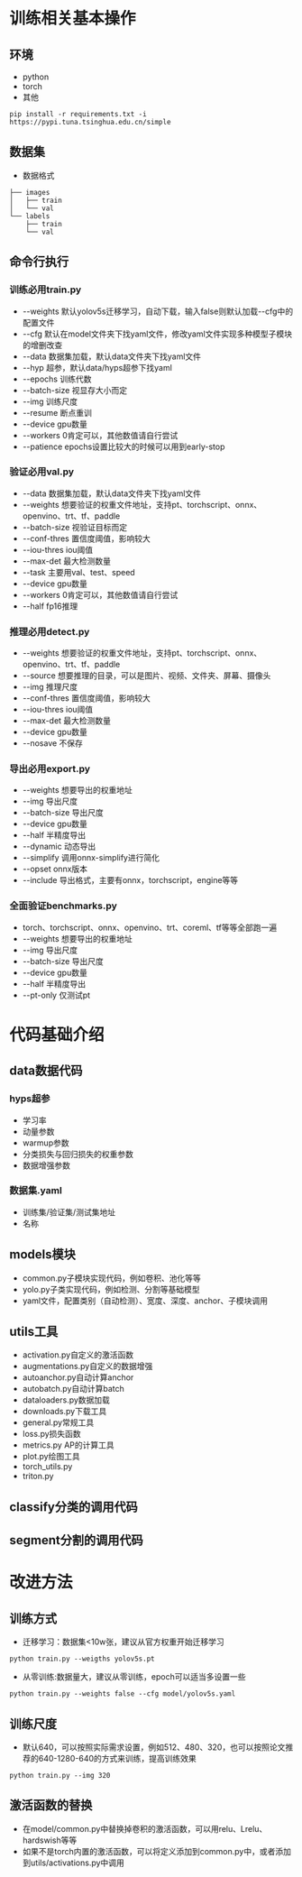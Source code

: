 # 训练相关基本操作
## 环境
+ python
+ torch
+ 其他
```
pip install -r requirements.txt -i  https://pypi.tuna.tsinghua.edu.cn/simple

```
## 数据集
+ 数据格式
```
├── images
│   ├── train
│   └── val
└── labels
    ├── train
    └── val

```
## 命令行执行
### 训练必用train.py
+ --weights 默认yolov5s迁移学习，自动下载，输入false则默认加载--cfg中的配置文件
+ --cfg 默认在model文件夹下找yaml文件，修改yaml文件实现多种模型子模块的增删改查
+ --data 数据集加载，默认data文件夹下找yaml文件
+ --hyp 超参，默认data/hyps超参下找yaml
+ --epochs 训练代数
+ --batch-size 视显存大小而定
+ --img 训练尺度
+ --resume 断点重训
+ --device gpu数量
+ --workers 0肯定可以，其他数值请自行尝试
+ --patience epochs设置比较大的时候可以用到early-stop

### 验证必用val.py
+ --data 数据集加载，默认data文件夹下找yaml文件
+ --weights 想要验证的权重文件地址，支持pt、torchscript、onnx、openvino、trt、tf、paddle
+ --batch-size 视验证目标而定
+ --conf-thres 置信度阈值，影响较大
+ --iou-thres iou阈值
+ --max-det 最大检测数量
+ --task 主要用val、test、speed
+ --device gpu数量
+ --workers 0肯定可以，其他数值请自行尝试
+ --half fp16推理

### 推理必用detect.py
+ --weights 想要验证的权重文件地址，支持pt、torchscript、onnx、openvino、trt、tf、paddle
+ --source 想要推理的目录，可以是图片、视频、文件夹、屏幕、摄像头
+ --img 推理尺度
+ --conf-thres 置信度阈值，影响较大
+ --iou-thres iou阈值
+ --max-det 最大检测数量
+ --device gpu数量
+ --nosave 不保存

### 导出必用export.py
+ --weights 想要导出的权重地址
+ --img 导出尺度
+ --batch-size 导出尺度
+ --device gpu数量
+ --half 半精度导出
+ --dynamic 动态导出
+ --simplify 调用onnx-simplify进行简化
+ --opset onnx版本
+ --include 导出格式，主要有onnx，torchscript，engine等等

### 全面验证benchmarks.py
+ torch、torchscript、onnx、openvino、trt、coreml、tf等等全部跑一遍
+ --weights 想要导出的权重地址
+ --img 导出尺度
+ --batch-size 导出尺度
+ --device gpu数量
+ --half 半精度导出
+ --pt-only 仅测试pt

# 代码基础介绍
## data数据代码
### hyps超参
+ 学习率
+ 动量参数
+ warmup参数
+ 分类损失与回归损失的权重参数
+ 数据增强参数
### 数据集.yaml
+ 训练集/验证集/测试集地址
+ 名称
## models模块
+ common.py子模块实现代码，例如卷积、池化等等
+ yolo.py子类实现代码，例如检测、分割等基础模型
+ yaml文件，配置类别（自动检测）、宽度、深度、anchor、子模块调用
## utils工具
+ activation.py自定义的激活函数
+ augmentations.py自定义的数据增强
+ autoanchor.py自动计算anchor
+ autobatch.py自动计算batch
+ dataloaders.py数据加载
+ downloads.py下载工具
+ general.py常规工具
+ loss.py损失函数
+ metrics.py AP的计算工具
+ plot.py绘图工具
+ torch_utils.py
+ triton.py
## classify分类的调用代码
## segment分割的调用代码

# 改进方法
## 训练方式
+ 迁移学习：数据集<10w张，建议从官方权重开始迁移学习
```
python train.py --weigths yolov5s.pt
```
+ 从零训练:数据量大，建议从零训练，epoch可以适当多设置一些
```
python train.py --weights false --cfg model/yolov5s.yaml
```

## 训练尺度
+ 默认640，可以按照实际需求设置，例如512、480、320，也可以按照论文推荐的640-1280-640的方式来训练，提高训练效果
```
python train.py --img 320
```

## 激活函数的替换
+ 在model/common.py中替换掉卷积的激活函数，可以用relu、Lrelu、hardswish等等
+ 如果不是torch内置的激活函数，可以将定义添加到common.py中，或者添加到utils/activations.py中调用
